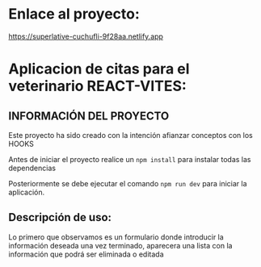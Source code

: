 
# Enlace al proyecto:
https://superlative-cuchufli-9f28aa.netlify.app

# Aplicacion de citas para el veterinario REACT-VITES:

## INFORMACIÓN DEL PROYECTO
Este proyecto ha sido creado con la intención afianzar conceptos con los HOOKS

Antes de iniciar el proyecto realice un 
`npm install` para instalar todas las dependencias

Posteriormente se debe ejecutar el comando `npm run dev` para iniciar la aplicación.

## Descripción de uso:

Lo primero que observamos es un formulario donde introducir la información deseada
una vez terminado, aparecera una lista con la información que podrá ser eliminada o editada
